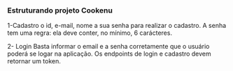 ### Estruturando projeto Cookenu

1-Cadastro
 o id, e-mail, nome a sua senha para realizar o cadastro. A senha tem uma regra: ela deve conter, no mínimo, 6 carácteres. 

2- Login
 Basta informar o email e a senha corretamente que o usuário poderá se logar na aplicação. Os endpoints de login e cadastro devem retornar um token.